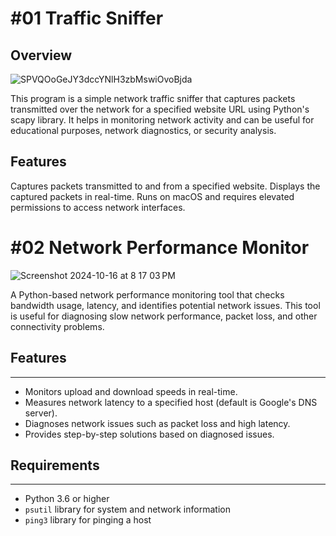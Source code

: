 #01 Traffic Sniffer
=================
Overview
------------
![SPVQOoGeJY3dccYNlH3zbMswiOvoBjda](https://github.com/user-attachments/assets/9eb692a5-ddd7-4fcc-9714-31852d155579)



This program is a simple network traffic sniffer that captures packets transmitted over the network for a specified website URL using Python's scapy library. It helps in monitoring network activity and can be useful for educational purposes, network diagnostics, or security analysis.

Features
----------
Captures packets transmitted to and from a specified website.
Displays the captured packets in real-time.
Runs on macOS and requires elevated permissions to access network interfaces.

#02 Network Performance Monitor
==============================

![Screenshot 2024-10-16 at 8 17 03 PM](https://github.com/user-attachments/assets/ec180dd2-0537-4d7b-bc54-7fe1a92af4a4)


A Python-based network performance monitoring tool that checks bandwidth usage, latency, and identifies potential network issues. This tool is useful for diagnosing slow network performance, packet loss, and other connectivity problems.

## Features
-----------

- Monitors upload and download speeds in real-time.
- Measures network latency to a specified host (default is Google's DNS server).
- Diagnoses network issues such as packet loss and high latency.
- Provides step-by-step solutions based on diagnosed issues.

## Requirements
----------------

- Python 3.6 or higher
- `psutil` library for system and network information
- `ping3` library for pinging a host

